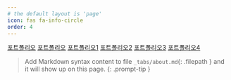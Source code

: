 ```yaml
---
# the default layout is 'page'
icon: fas fa-info-circle
order: 4
---
```


[포트폴리오](https://trulyeven.github.io/posts/info/portfolio/)
[포트폴리오](https://trulyeven.github.io/posts/portfolio/)
[포트폴리오1](https://trulyeven.github.io/info/portfolio/)
[포트폴리오2](https://trulyeven.github.io/portfolio/)
[포트폴리오3](https://trulyeven.github.io/posts/port)
[포트폴리오4](https://trulyeven.github.io/port)


> Add Markdown syntax content to file `_tabs/about.md`{: .filepath } and it will show up on this page.
{: .prompt-tip }
